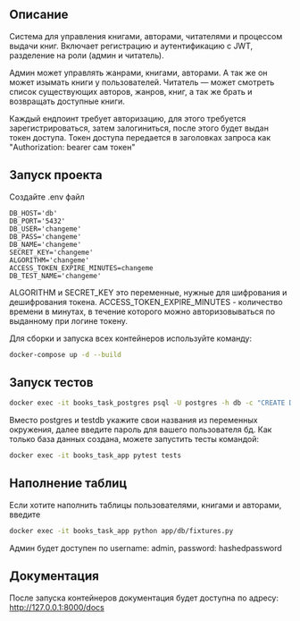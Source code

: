 
## Описание
Система для управления книгами, авторами, читателями и процессом выдачи книг. Включает регистрацию и аутентификацию с JWT, разделение на роли (админ и читатель). 

Админ может управлять жанрами, книгами, авторами. А так же он может изымать книги у пользователей.
Читатель — может смотреть список существующих авторов, жанров, книг, а так же брать и возвращать доступные книги.

Каждый ендпоинт требует авторизацию, для этого требуется зарегистрироваться, затем залогиниться, после этого будет выдан токен доступа.
Токен доступа передается в заголовках запроса как "Authorization: bearer сам токен"
## Запуск проекта
Создайте .env файл
```
DB_HOST='db'
DB_PORT='5432'
DB_USER='changeme'
DB_PASS='changeme'
DB_NAME='changeme'
SECRET_KEY='changeme'
ALGORITHM='changeme'
ACCESS_TOKEN_EXPIRE_MINUTES=changeme
DB_TEST_NAME='changeme'
```
ALGORITHM и SECRET_KEY это переменные, нужные для шифрования и дешифрования токена.
ACCESS_TOKEN_EXPIRE_MINUTES - количество времени в минутах, в течение которого можно авторизовываться по выданному при логине токену.

Для сборки и запуска всех контейнеров используйте команду:

```bash
docker-compose up -d --build
```
## Запуск тестов
```bash
docker exec -it books_task_postgres psql -U postgres -h db -c "CREATE DATABASE testdb;"
```
Вместо postgres и testdb укажите свои названия из переменных окружения, далее введите пароль для вашего пользователя бд.
Как только база данных создана, можете запустить тесты командой:
```bash
docker exec -it books_task_app pytest tests
```
## Наполнение таблиц
Если хотите наполнить таблицы пользователями, книгами и авторами, введите
```bash
docker exec -it books_task_app python app/db/fixtures.py
```
Админ будет доступен по username: admin, password: hashedpassword
## Документация
После запуска контейнеров документация будет доступна по адресу: http://127.0.0.1:8000/docs